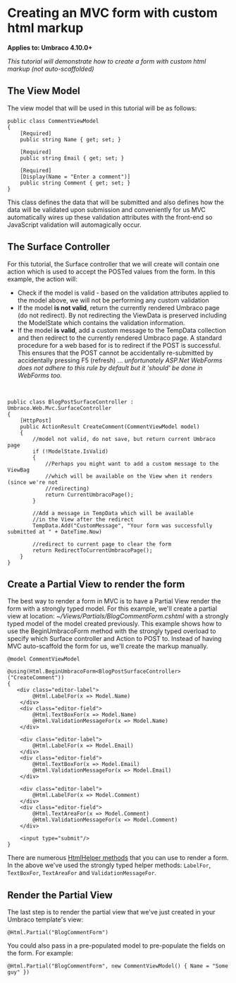 # Creating an MVC form with custom html markup

**Applies to: Umbraco 4.10.0+**

_This tutorial will demonstrate how to create a form with custom html markup (not auto-scaffolded)_

## The View Model

The view model that will be used in this tutorial will be as follows:
	
	public class CommentViewModel
	{
	    [Required]
	    public string Name { get; set; }
	
	    [Required]
	    public string Email { get; set; }
	
	    [Required]
	    [Display(Name = "Enter a comment")]
	    public string Comment { get; set; }
	}

This class defines the data that will be submitted and also defines how the data will be validated upon submission and conveniently for us MVC automatically wires up these validation attributes with the front-end so JavaScript validation will automagically occur.

## The Surface Controller

For this tutorial, the Surface controller that we will create will contain one action which is used to accept the POSTed values from the form. In this example, the action will:

*	Check if the model is valid - based on the validation attributes applied to the model above, we will not be performing any custom validation
*	If the model **is not valid**, return the currently rendered Umbraco page (do not redirect). By not redirecting the ViewData is preserved including the ModelState which contains the validation information.
*	If the model **is valid**, add a custom message to the TempData collection and then redirect to the currently rendered Umbraco page. A standard procedure for a web based for is to redirect if the POST is successful. This ensures that the POST cannot be accidentally re-submitted by accidentally pressing F5 (refresh) ... *unfortunately ASP.Net WebForms does not adhere to this rule by default but it 'should' be done in WebForms too.* 

<br/>

	public class BlogPostSurfaceController : Umbraco.Web.Mvc.SurfaceController
	{
		[HttpPost]
		public ActionResult CreateComment(CommentViewModel model)
		{    
		    //model not valid, do not save, but return current Umbraco page
		    if (!ModelState.IsValid)
			{
				//Perhaps you might want to add a custom message to the ViewBag
				//which will be available on the View when it renders (since we're not 
				//redirecting)	    	
		   		return CurrentUmbracoPage();
			}
				    
			//Add a message in TempData which will be available 
			//in the View after the redirect 
			TempData.Add("CustomMessage", "Your form was successfully submitted at " + DateTime.Now)
		
		    //redirect to current page to clear the form
		    return RedirectToCurrentUmbracoPage();		    
		}
	}

## Create a Partial View to render the form

The best way to render a form in MVC is to have a Partial View render the form with a strongly typed model. For this example, we'll create a partial view at location: *~/Views/Partials/BlogCommentForm.cshtml* with a strongly typed model of the model created previously. This example shows how to use the BeginUmbracoForm method with the strongly typed overload to specify which Surface controller and Action to POST to. Instead of having MVC auto-scaffold the form for us, we'll create the markup manually. 

	@model CommentViewModel

	@using(Html.BeginUmbracoForm<BlogPostSurfaceController>("CreateComment"))
	{
 	   <div class="editor-label">
	        @Html.LabelFor(x => Model.Name)
	    </div>
	    <div class="editor-field">
	        @Html.TextBoxFor(x => Model.Name)
	        @Html.ValidationMessageFor(x => Model.Name)
	    </div>
	 
	    <div class="editor-label">
	        @Html.LabelFor(x => Model.Email)
	    </div>
	    <div class="editor-field">
	        @Html.TextBoxFor(x => Model.Email)
	        @Html.ValidationMessageFor(x => Model.Email)
	    </div>
	    
	    <div class="editor-label">
	        @Html.LabelFor(x => Model.Comment)
	    </div>
	    <div class="editor-field">
	        @Html.TextAreaFor(x => Model.Comment)
	        @Html.ValidationMessageFor(x => Model.Comment)
	    </div>

		<input type="submit"/>
	}

There are numerous [HtmlHelper methods](http://msdn.microsoft.com/en-us/library/system.web.mvc.htmlhelper_methods(v=vs.108).aspx) that you can use to render a form. In the above we've used the strongly typed helper methods: `LabelFor`, `TextBoxFor`, `TextAreaFor` and `ValidationMessageFor`. 

## Render the Partial View

The last step is to render the partial view that we've just created in your Umbraco template's view:

	@Html.Partial("BlogCommentForm")

You could also pass in a pre-populated model to pre-populate the fields on the form. For example:

	@Html.Partial("BlogCommentForm", new CommentViewModel() { Name = "Some guy" })